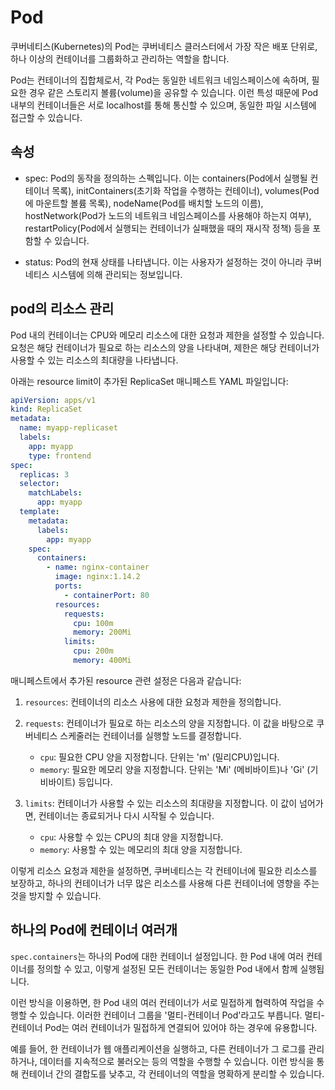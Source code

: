 # Pod

쿠버네티스(Kubernetes)의 Pod는 쿠버네티스 클러스터에서 가장 작은 배포 단위로, 하나 이상의 컨테이너를 그룹화하고 관리하는 역할을 합니다.

Pod는 컨테이너의 집합체로서, 각 Pod는 동일한 네트워크 네임스페이스에 속하며, 필요한 경우 같은 스토리지 볼륨(volume)을 공유할 수 있습니다. 이런 특성 때문에 Pod 내부의 컨테이너들은 서로 localhost를 통해 통신할 수 있으며, 동일한 파일 시스템에 접근할 수 있습니다.

## 속성

- spec: Pod의 동작을 정의하는 스펙입니다. 이는 containers(Pod에서 실행될 컨테이너 목록), initContainers(초기화 작업을 수행하는 컨테이너), volumes(Pod에 마운트할 볼륨 목록), nodeName(Pod를 배치할 노드의 이름), hostNetwork(Pod가 노드의 네트워크 네임스페이스를 사용해야 하는지 여부), restartPolicy(Pod에서 실행되는 컨테이너가 실패했을 때의 재시작 정책) 등을 포함할 수 있습니다.

- status: Pod의 현재 상태를 나타냅니다. 이는 사용자가 설정하는 것이 아니라 쿠버네티스 시스템에 의해 관리되는 정보입니다.

## pod의 리소스 관리

Pod 내의 컨테이너는 CPU와 메모리 리소스에 대한 요청과 제한을 설정할 수 있습니다. 요청은 해당 컨테이너가 필요로 하는 리소스의 양을 나타내며, 제한은 해당 컨테이너가 사용할 수 있는 리소스의 최대량을 나타냅니다.

아래는 resource limit이 추가된 ReplicaSet 매니페스트 YAML 파일입니다:

```yaml
apiVersion: apps/v1
kind: ReplicaSet
metadata:
  name: myapp-replicaset
  labels:
    app: myapp
    type: frontend
spec:
  replicas: 3
  selector:
    matchLabels:
      app: myapp
  template:
    metadata:
      labels:
        app: myapp
    spec:
      containers:
        - name: nginx-container
          image: nginx:1.14.2
          ports:
            - containerPort: 80
          resources:
            requests:
              cpu: 100m
              memory: 200Mi
            limits:
              cpu: 200m
              memory: 400Mi
```

매니페스트에서 추가된 resource 관련 설정은 다음과 같습니다:

1. `resources`: 컨테이너의 리소스 사용에 대한 요청과 제한을 정의합니다.

2. `requests`: 컨테이너가 필요로 하는 리소스의 양을 지정합니다. 이 값을 바탕으로 쿠버네티스 스케줄러는 컨테이너를 실행할 노드를 결정합니다.

   - `cpu`: 필요한 CPU 양을 지정합니다. 단위는 'm' (밀리CPU)입니다.
   - `memory`: 필요한 메모리 양을 지정합니다. 단위는 'Mi' (메비바이트)나 'Gi' (기비바이트) 등입니다.

3. `limits`: 컨테이너가 사용할 수 있는 리소스의 최대량을 지정합니다. 이 값이 넘어가면, 컨테이너는 종료되거나 다시 시작될 수 있습니다.

   - `cpu`: 사용할 수 있는 CPU의 최대 양을 지정합니다.
   - `memory`: 사용할 수 있는 메모리의 최대 양을 지정합니다.

이렇게 리소스 요청과 제한을 설정하면, 쿠버네티스는 각 컨테이너에 필요한 리소스를 보장하고, 하나의 컨테이너가 너무 많은 리소스를 사용해 다른 컨테이너에 영향을 주는 것을 방지할 수 있습니다.

## 하나의 Pod에 컨테이너 여러개

`spec.containers`는 하나의 Pod에 대한 컨테이너 설정입니다. 한 Pod 내에 여러 컨테이너를 정의할 수 있고, 이렇게 설정된 모든 컨테이너는 동일한 Pod 내에서 함께 실행됩니다.

이런 방식을 이용하면, 한 Pod 내의 여러 컨테이너가 서로 밀접하게 협력하여 작업을 수행할 수 있습니다. 이러한 컨테이너 그룹을 '멀티-컨테이너 Pod'라고도 부릅니다. 멀티-컨테이너 Pod는 여러 컨테이너가 밀접하게 연결되어 있어야 하는 경우에 유용합니다.

예를 들어, 한 컨테이너가 웹 애플리케이션을 실행하고, 다른 컨테이너가 그 로그를 관리하거나, 데이터를 지속적으로 불러오는 등의 역할을 수행할 수 있습니다. 이런 방식을 통해 컨테이너 간의 결합도를 낮추고, 각 컨테이너의 역할을 명확하게 분리할 수 있습니다.
